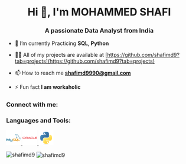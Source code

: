 
<h1 align="center">Hi 👋, I'm MOHAMMED SHAFI</h1>
<h3 align="center">A passionate Data Analyst from India</h3>

- 🌱 I’m currently Practicing **SQL, Python**

- 👨‍💻 All of my projects are available at [https://github.com/shafimd9?tab=projects](https://github.com/shafimd9?tab=projects)

- 📫 How to reach me **shafimd9990@gmail.com**

- ⚡ Fun fact **I am workaholic**

<h3 align="left">Connect with me:</h3>
<p align="left">
</p>

<h3 align="left">Languages and Tools:</h3>
<p align="left"> <a href="https://www.mysql.com/" target="_blank" rel="noreferrer"> <img src="https://raw.githubusercontent.com/devicons/devicon/master/icons/mysql/mysql-original-wordmark.svg" alt="mysql" width="40" height="40"/> </a> <a href="https://www.oracle.com/" target="_blank" rel="noreferrer"> <img src="https://raw.githubusercontent.com/devicons/devicon/master/icons/oracle/oracle-original.svg" alt="oracle" width="40" height="40"/> </a> <a href="https://www.python.org" target="_blank" rel="noreferrer"> <img src="https://raw.githubusercontent.com/devicons/devicon/master/icons/python/python-original.svg" alt="python" width="40" height="40"/> </a> </p>

<p><img align="left" src="https://github-readme-stats.vercel.app/api/top-langs?username=shafimd9&show_icons=true&locale=en&layout=compact" alt="shafimd9" /></p>

<p>&nbsp;<img align="center" src="https://github-readme-stats.vercel.app/api?username=shafimd9&show_icons=true&locale=en" alt="shafimd9" /></p>
